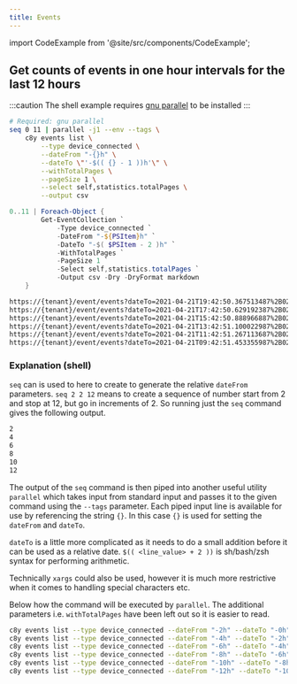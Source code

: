 ```yaml
---
title: Events
---
```


import CodeExample from '@site/src/components/CodeExample';

## Get counts of events in one hour intervals for the last 12 hours

:::caution
The shell example requires [gnu parallel](https://www.gnu.org/software/parallel/) to be installed
:::


<CodeExample>

```bash
# Required: gnu parallel
seq 0 11 | parallel -j1 --env --tags \
    c8y events list \
        --type device_connected \
        --dateFrom "-{}h" \
        --dateTo \"'-$(( {} - 1 ))h'\" \
        --withTotalPages \
        --pageSize 1 \
        --select self,statistics.totalPages \
        --output csv
```

```powershell
0..11 | Foreach-Object {
        Get-EventCollection `
            -Type device_connected `
            -DateFrom "-${PSItem}h" `
            -DateTo "-$( $PSItem - 2 )h" `
            -WithTotalPages `
            -PageSize 1 `
            -Select self,statistics.totalPages `
            -Output csv -Dry -DryFormat markdown
    }
```

</CodeExample>


```sh title="Output"
https://{tenant}/event/events?dateTo=2021-04-21T19:42:50.367513487%2B02:00&pageSize=1&dateFrom=2021-04-21T17:42:50.367508287%2B02:00&type=device_connected&currentPage=1&withTotalPages=true,0
https://{tenant}/event/events?dateTo=2021-04-21T17:42:50.629192387%2B02:00&pageSize=1&dateFrom=2021-04-21T15:42:50.629187187%2B02:00&type=device_connected&currentPage=1&withTotalPages=true,0
https://{tenant}/event/events?dateTo=2021-04-21T15:42:50.888966887%2B02:00&pageSize=1&dateFrom=2021-04-21T13:42:50.888961787%2B02:00&type=device_connected&currentPage=1&withTotalPages=true,0
https://{tenant}/event/events?dateTo=2021-04-21T13:42:51.100022987%2B02:00&pageSize=1&dateFrom=2021-04-21T11:42:51.100018187%2B02:00&type=device_connected&currentPage=1&withTotalPages=true,0
https://{tenant}/event/events?dateTo=2021-04-21T11:42:51.267113687%2B02:00&pageSize=1&dateFrom=2021-04-21T09:42:51.267106787%2B02:00&type=device_connected&currentPage=1&withTotalPages=true,0
https://{tenant}/event/events?dateTo=2021-04-21T09:42:51.453355987%2B02:00&pageSize=1&dateFrom=2021-04-21T07:42:51.453350587%2B02:00&type=device_connected&currentPage=1&withTotalPages=true,0
```

### Explanation (shell)

`seq` can is used to here to create to generate the relative `dateFrom` parameters. `seq 2 2 12` means to create a sequence of number start from 2 and stop at 12, but go in increments of 2. So running just the `seq` command gives the following output.

```sh
2
4
6
8
10
12
```

The output of the `seq` command is then piped into another useful utility `parallel` which takes input from standard input and passes it to the given command using the `--tags` parameter. Each piped input line is available for use by referencing the string `{}`. In this case `{}` is used for setting the `dateFrom` and `dateTo`.

`dateTo` is a little more complicated as it needs to do a small addition before it can be used as a relative date. `$(( <line_value> + 2 ))` is sh/bash/zsh syntax for performing arithmetic.

Technically `xargs` could also be used, however it is much more restrictive when it comes to handling special characters etc.

Below how the command will be executed by `parallel`. The additional parameters i.e. `withTotalPages` have been left out so it is easier to read.

```sh
c8y events list --type device_connected --dateFrom "-2h" --dateTo "-0h" 
c8y events list --type device_connected --dateFrom "-4h" --dateTo "-2h" 
c8y events list --type device_connected --dateFrom "-6h" --dateTo "-4h" 
c8y events list --type device_connected --dateFrom "-8h" --dateTo "-6h" 
c8y events list --type device_connected --dateFrom "-10h" --dateTo "-8h" 
c8y events list --type device_connected --dateFrom "-12h" --dateTo "-10h" 
```
